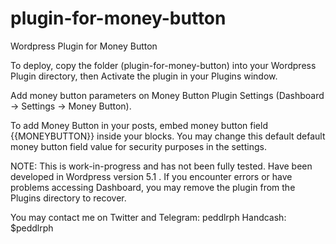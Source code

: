 # plugin-for-money-button
Wordpress Plugin for Money Button

To deploy, copy the folder (plugin-for-money-button) into your Wordpress Plugin directory, then Activate the plugin in your Plugins window.

Add money button parameters on Money Button Plugin Settings (Dashboard -> Settings -> Money Button).

To add Money Button in your posts, embed money button field {{MONEYBUTTON}} inside your blocks. You may change this default default money button field value for security purposes in the settings. 

NOTE: 
	This is work-in-progress and has not been fully tested. Have been developed in Wordpress version 5.1 .
	If you encounter errors or have problems accessing Dashboard, you may remove the plugin from the Plugins directory to recover.

You may contact me on Twitter and Telegram: peddlrph
Handcash: $peddlrph

